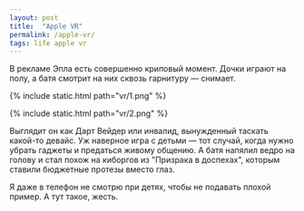 ```yaml
---
layout: post
title:  "Apple VR"
permalink: /apple-vr/
tags: life apple vr
---
```


В рекламе Эпла есть совершенно криповый момент. Дочки играют на полу, а батя
смотрит на них сквозь гарнитуру — снимает.

{% include static.html path="vr/1.png" %}

{% include static.html path="vr/2.png" %}

Выглядит он как Дарт Вейдер или инвалид, вынужденный таскать какой-то девайс. Уж
наверное игра с детьми — тот случай, когда нужно убрать гаджеты и предаться
живому общению. А батя напялил ведро на голову и стал похож на киборгов из
"Призрака в доспехах", которым ставили бюджетные протезы вместо глаз.

Я даже в телефон не смотрю при детях, чтобы не подавать плохой пример. А тут
такое, жесть.
